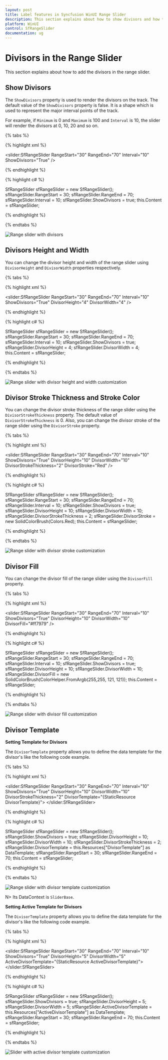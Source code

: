 ```yaml
---
layout: post
title: Label features in Syncfusion WinUI Range Slider
description: This section explains about how to show divisors and how to customize it in the WinUI range slider.
platform: WinUI
control: SfRangeSlider
documentation: ug
---
```


# Divisors in the Range Slider

This section explains about how to add the divisors in the range slider.

## Show Divisors

The `ShowDivisors` property is used to render the divisors on the track. The default value of the `ShowDivisors` property is false. It is a shape which is used to represent the major interval points of the track.

For example, if `Minimum` is 0 and `Maximum` is 100 and `Interval` is 10, the slider will render the divisors at 0, 10, 20 and so on.

{% tabs %}

{% highlight xml %}

<slider:SfRangeSlider RangeStart="30"
                      RangeEnd="70"
                      Interval="10"
                      ShowDivisors="True" />

{% endhighlight %}

{% highlight c# %}

SfRangeSlider sfRangeSlider = new SfRangeSlider();
sfRangeSlider.RangeStart = 30;
sfRangeSlider.RangeEnd = 70;
sfRangeSlider.Interval = 10;
sfRangeSlider.ShowDivisors = true;
this.Content = sfRangeSlider;

{% endhighlight %}

{% endtabs %}

![Range slider with divisors](images/divisors/slider-showDivisors.png)

## Divisors Height and Width

You can change the divisor height and width of the range slider using `DivisorHeight` and `DivisorWidth` properties respectively.

{% tabs %}

{% highlight xml %}

<slider:SfRangeSlider RangeStart="30"
                      RangeEnd="70"
                      Interval="10"
                      ShowDivisors="True"
                      DivisorHeight="4"
                      DivisorWidth="4" />

{% endhighlight %}

{% highlight c# %}

SfRangeSlider sfRangeSlider = new SfRangeSlider();
sfRangeSlider.RangeStart = 30;
sfRangeSlider.RangeEnd = 70;
sfRangeSlider.Interval = 10;
sfRangeSlider.ShowDivisors = true;
sfRangeSlider.DivisorHeight = 4;
sfRangeSlider.DivisorWidth = 4;
this.Content = sfRangeSlider;

{% endhighlight %}

{% endtabs %}

![Range slider with divisor height and width customization](images/divisors/slider-divisorHeightWidth.png)

## Divisor Stroke Thickness and Stroke Color

You can change the divisor stroke thickness of the range slider using the `DivisorStrokeThickness` property. The default value of `DivisorStrokeThickness` is 0. Also, you can change the divisor stroke of the range slider using the `DivisorStroke` property.

{% tabs %}

{% highlight xml %}

<slider:SfRangeSlider RangeStart="30"
                      RangeEnd="70"
                      Interval="10"
                      ShowDivisors="True"
                      DivisorHeight="10"
                      DivisorWidth="10"
                      DivisorStrokeThickness="2"
                      DivisorStroke="Red" />

{% endhighlight %}

{% highlight c# %}

SfRangeSlider sfRangeSlider = new SfRangeSlider();
sfRangeSlider.RangeStart = 30;
sfRangeSlider.RangeEnd = 70;
sfRangeSlider.Interval = 10;
sfRangeSlider.ShowDivisors = true;
sfRangeSlider.DivisorHeight = 10;
sfRangeSlider.DivisorWidth = 10;
sfRangeSlider.DivisorStrokeThickness = 2;
sfRangeSlider.DivisorStroke = new SolidColorBrush(Colors.Red);
this.Content = sfRangeSlider;

{% endhighlight %}

{% endtabs %}

![Range slider with divisor stroke customization](images/divisors/slider-divisorstroke.png)

## Divisor Fill

You can change the divisor fill of the range slider using the `DivisorFill` property.

{% tabs %}

{% highlight xml %}

<slider:SfRangeSlider RangeStart="30"
                      RangeEnd="70"
                      Interval="10"
                      ShowDivisors="True"
                      DivisorHeight="10"
                      DivisorWidth="10"
                      DivisorFill="#ff7979" />

{% endhighlight %}

{% highlight c# %}

SfRangeSlider sfRangeSlider = new SfRangeSlider();
sfRangeSlider.RangeStart = 30;
sfRangeSlider.RangeEnd = 70;
sfRangeSlider.Interval = 10;
sfRangeSlider.ShowDivisors = true;
sfRangeSlider.DivisorHeight = 10;
sfRangeSlider.DivisorWidth = 10;
sfRangeSlider.DivisorFill = new SolidColorBrush(ColorHelper.FromArgb(255,255, 121, 121));
this.Content = sfRangeSlider;

{% endhighlight %}

{% endtabs %}

![Range slider with divisor fill customization](images/divisors/slider-divisorfill.png)

## Divisor Template

**Setting Template for Divisors**

The `DivisorTemplate` property allows you to define the data template for the divisor's like the following code example.

{% tabs %}

{% highlight xml %}

<DataTemplate x:Key="DivisorTemplate">
    <Rectangle Height="{Binding DivisorHeight}"
               Width="{Binding DivisorWidth}"
               Fill="{ThemeResource SystemAltHighColor}"
               Stroke="{ThemeResource SystemAccentColor}"
               StrokeThickness="{Binding DivisorStrokeThickness}" />
</DataTemplate>

<slider:SfRangeSlider RangeStart="30"
                      RangeEnd="70"
                      Interval="10"
                      ShowDivisors="True"
                      DivisorHeight="10"
                      DivisorWidth="10"
                      DivisorStrokeThickness="2"
                      DivisorTemplate="{StaticResource DivisorTemplate}">
</slider:SfRangeSlider>

{% endhighlight %}

{% highlight c# %}

SfRangeSlider sfRangeSlider = new SfRangeSlider();
sfRangeSlider.ShowDivisors = true;
sfRangeSlider.DivisorHeight = 10;
sfRangeSlider.DivisorWidth = 10;
sfRangeSlider.DivisorStrokeThickness = 2;
sfRangeSlider.DivisorTemplate = this.Resources["DivisorTemplate"] as DataTemplate;
sfRangeSlider.RangeStart = 30;
sfRangeSlider.RangeEnd = 70;
this.Content = sfRangeSlider;

{% endhighlight %}

{% endtabs %}

![Range slider with divisor template customization](images/divisors/slider-divisorTemplate.png)

N> Its DataContext is `SliderBase`.

**Setting Active Template for Divisors**

The `DivisorTemplate` property allows you to define the data template for the divisor's like the following code example.

{% tabs %}

{% highlight xml %}

<DataTemplate x:Key="ActiveDivisorTemplate">
    <Rectangle Height="6"
               Width="6"
               Fill="{ThemeResource SystemAltHighColor}"
               Stroke="{ThemeResource SystemAccentColor}"
               StrokeThickness="2" />
</DataTemplate>

<slider:SfRangeSlider RangeStart="30"
                      RangeEnd="70"
                      Interval="10"
                      ShowDivisors="True"
                      DivisorHeight="5"
                      DivisorWidth="5"
                      ActiveDivisorTemplate="{StaticResource ActiveDivisorTemplate}">
</slider:SfRangeSlider>

{% endhighlight %}

{% highlight c# %}

SfRangeSlider sfRangeSlider = new SfRangeSlider();
sfRangeSlider.ShowDivisors = true;
sfRangeSlider.DivisorHeight = 5;
sfRangeSlider.DivisorWidth = 5;
sfRangeSlider.ActiveDivisorTemplate = this.Resources["ActiveDivisorTemplate"] as DataTemplate;
sfRangeSlider.RangeStart = 30;
sfRangeSlider.RangeEnd = 70;
this.Content = sfRangeSlider;

{% endhighlight %}

{% endtabs %}

![Slider with active divisor template customization](images/divisors/slider-activeDivisorTemplate.png)